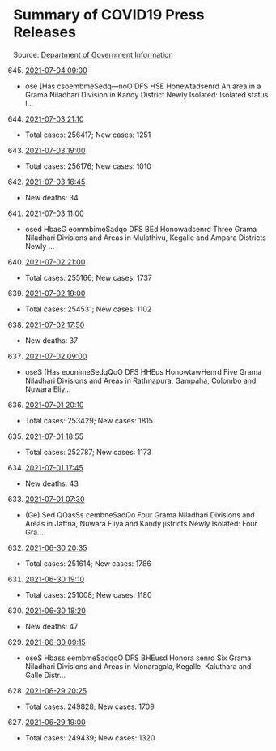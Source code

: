 # Summary of COVID19 Press Releases
Source: [Department of Government Information](https://www.dgi.gov.lk/news/press-releases-sri-lanka/covid-19-documents)




645. [2021-07-04 09:00](./nopdf.dgigovlk.ref645.md)
  * ose [Has csoembmeSedq—noO
DFS HSE Honewtadsenrd
An area in a Grama Niladhari Division in Kandy District Newly Isolated: Isolated status l...
644. [2021-07-03 21:10](./nopdf.dgigovlk.ref644.md)
  * Total cases: 256417; New cases: 1251
643. [2021-07-03 19:00](./nopdf.dgigovlk.ref643.md)
  * Total cases: 256176; New cases: 1010
642. [2021-07-03 16:45](./nopdf.dgigovlk.ref642.md)
  * New deaths: 34
641. [2021-07-03 11:00](./nopdf.dgigovlk.ref641.md)
  * osed HbasG eommbimeSadqo
DFS BEd Honowadsenrd
Three Grama Niladhari Divisions and Areas in Mulathivu, Kegalle and
Ampara Districts Newly ...
640. [2021-07-02 21:00](./nopdf.dgigovlk.ref640.md)
  * Total cases: 255166; New cases: 1737
639. [2021-07-02 19:00](./nopdf.dgigovlk.ref639.md)
  * Total cases: 254531; New cases: 1102
638. [2021-07-02 17:50](./nopdf.dgigovlk.ref638.md)
  * New deaths: 37
637. [2021-07-02 09:00](./nopdf.dgigovlk.ref637.md)
  * oseS [Has eoonimeSedqQoO
DFS HHEus HonowtawHenrd
Five Grama Niladhari Divisions and Areas in Rathnapura, Gampaha, Colombo and
Nuwara Eliy...
636. [2021-07-01 20:10](./nopdf.dgigovlk.ref636.md)
  * Total cases: 253429; New cases: 1815
635. [2021-07-01 18:55](./nopdf.dgigovlk.ref635.md)
  * Total cases: 252787; New cases: 1173
634. [2021-07-01 17:45](./nopdf.dgigovlk.ref634.md)
  * New deaths: 43
633. [2021-07-01 07:30](./nopdf.dgigovlk.ref633.md)
  * (Ge) Sed QOasSs cembneSadQo
Four Grama Niladhari Divisions and Areas in Jaffna, Nuwara Eliya and Kandy
jistricts Newly Isolated:
Four Gra...
632. [2021-06-30 20:35](./nopdf.dgigovlk.ref632.md)
  * Total cases: 251614; New cases: 1786
631. [2021-06-30 19:10](./nopdf.dgigovlk.ref631.md)
  * Total cases: 251008; New cases: 1180
630. [2021-06-30 18:20](./nopdf.dgigovlk.ref630.md)
  * New deaths: 47
629. [2021-06-30 09:15](./nopdf.dgigovlk.ref629.md)
  * oseS Hbass eembmeSadqoO
DFS BHEusd Honora senrd
Six Grama Niladhari Divisions and Areas in Monaragala, Kegalle, Kaluthara
and Galle Distr...
628. [2021-06-29 20:25](./nopdf.dgigovlk.ref628.md)
  * Total cases: 249828; New cases: 1709
627. [2021-06-29 19:00](./nopdf.dgigovlk.ref627.md)
  * Total cases: 249439; New cases: 1320